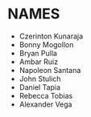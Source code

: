 # NAMES
* Czerinton Kunaraja
* Bonny Mogollon
* Bryan Pulla
* Ambar Ruiz
* Napoleon Santana
* John Stulich
* Daniel Tapia
* Rebecca Tobias
* Alexander Vega
